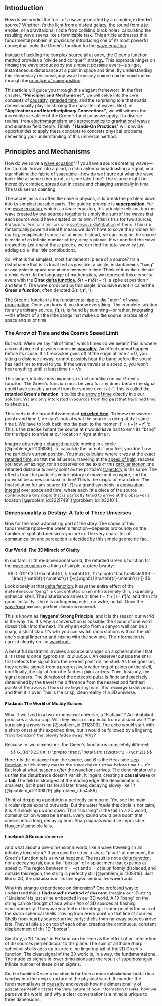 ## Introduction
How do we predict the form of a wave generated by a complex, extended source? Whether it's the light from a distant galaxy, the sound from a [jet engine](@article_id:198159), or a gravitational ripple from colliding [black holes](@article_id:158234), calculating the resulting wave seems like a formidable task. This article addresses this fundamental problem in physics by introducing one of its most powerful conceptual tools: the Green's function for the [wave equation](@article_id:139345).

Instead of tackling the complex source all at once, the Green's function method provides a "divide and conquer" strategy. This approach hinges on finding the wave produced by the simplest possible event—a single, instantaneous disturbance at a point in space and time. By understanding this elementary response, any wave from any source can be constructed through the [principle of superposition](@article_id:147588).

This article will guide you through this elegant framework. In the first chapter, **"Principles and Mechanisms"**, we will delve into the core concepts of [causality](@article_id:148003), [retarded time](@article_id:273539), and the surprising role that spatial dimensionality plays in shaping the character of waves. Next, in **"Applications and Interdisciplinary Connections"**, we will witness the incredible versatility of the Green's function as we apply it to diverse realms, from [electromagnetism](@article_id:150310) and [aeroacoustics](@article_id:266269) to [gravitational waves](@article_id:144339) and [quantum field theory](@article_id:137683). Finally, **"Hands-On Practices"** will provide opportunities to apply these concepts to concrete physical problems, cementing your understanding of this universal method.

## Principles and Mechanisms

How do we solve a [wave equation](@article_id:139345)? If you have a source creating waves—be it a rock thrown into a pond, a radio antenna broadcasting a signal, or a star shaking the fabric of [spacetime](@article_id:161512)—how do we figure out what the wave looks like at some other point, at some later time? The source might be incredibly complex, spread out in space and changing erratically in time. The task seems daunting.

The secret, as is so often the case in physics, is to break the problem down into its simplest possible parts. The guiding principle is **[superposition](@article_id:145421)**. For the [wave equation](@article_id:139345), which is a *linear* equation, this principle tells us that the wave created by two sources together is simply the sum of the waves that each source would have created on its own. If this is true for two sources, it's true for ten, or a million, or a [continuous distribution](@article_id:261204) of them. This is a fantastically powerful idea! It means we don't have to solve the problem for our big, complicated source all at once. Instead, we can imagine the source is made of an infinite number of tiny, simple pieces. If we can find the wave created by just *one* of these pieces, we can find the total wave by just adding up all the little contributions.

So, what is the simplest, most fundamental piece of a source? It’s a disturbance that is as localized as possible: a single, instantaneous "bang" at one point in space and at one moment in time. Think of it as the ultimate atomic event. In the language of mathematics, we represent this elemental event with the **Dirac [delta function](@article_id:272935)**, $\delta(\mathbf{r}-\mathbf{r}')\delta(t-t')$, a spike at position $\mathbf{r}'$ and time $t'$. The wave produced by this single, impulsive event is called the **Green's function**, often denoted $G(\mathbf{r}, t; \mathbf{r}', t')$.

The Green's function is the fundamental ripple, the "atom" of [wave propagation](@article_id:143569). Once you know it, you know everything. The complete solution for any arbitrary source, $f(\mathbf{r},t)$, is found by summing—or rather, integrating—the effects of all the little bangs that make up the source, across all of space and all of time.

### The Arrow of Time and the Cosmic Speed Limit

But wait. When we say "all of time," which times do we mean? This is where a crucial piece of physics comes in: **[causality](@article_id:148003)**. An effect cannot happen before its cause. If a firecracker goes off at the origin at time $t=0$, you, sitting a distance $r$ away, cannot possibly hear the bang before the sound has had time to travel to you. If the wave travels at a speed $c$, you won't hear anything until at least time $t=r/c$.

This simple, intuitive idea imposes a strict condition on our Green's function. The Green's function must be zero for any time $t$ before the signal could have possibly arrived from the source event at $t'$. This is called the **retarded Green's function**. It builds the [arrow of time](@article_id:143285) directly into our solution. We are only interested in sources from the past that have had time to affect us.

This leads to the beautiful concept of **[retarded time](@article_id:273539)**. To know the wave at point $\mathbf{r}$ and time $t$, we can't look at what the source is doing at that same time $t$. We have to look back into the past, to the moment $t' = t - |\mathbf{r}-\mathbf{r'}|/c$. This is the precise instant the source at $\mathbf{r}'$ would have had to emit its "bang" for the ripple to arrive at our location $\mathbf{r}$ right at time $t$.

Imagine observing a [charged particle](@article_id:159817) moving in a circle [@problem_id:1109886]. To calculate the potential you feel, you don't use the particle's current position. You must calculate where it *was* at the exact [retarded time](@article_id:273539), so that the influence, traveling at the [speed of light](@article_id:263996), reaches you now. Amazingly, for an observer on the axis of this [circular motion](@article_id:268641), the retarded distance to *every point* on the particle's [trajectory](@article_id:172968) is the same. The effects from the particle's entire history of movement conspire, and the potential becomes constant in time! This is the magic of retardation. The final solution for any source $f(\mathbf{r}',t')$ is a grand synthesis, a [convolution integral](@article_id:155371) over space and time, where each little piece of the source contributes a tiny ripple that is perfectly timed to arrive at the observer's location [@problem_id:2221749] [@problem_id:1032101].

### Dimensionality is Destiny: A Tale of Three Universes

Now for the most astonishing part of the story. The *shape* of this fundamental ripple—the Green's function—depends profoundly on the number of spatial dimensions you are in. The very character of communication and perception is decided by this simple geometric fact.

#### Our World: The 3D Miracle of Clarity

In our familiar three-dimensional world, the retarded Green's function for the [wave equation](@article_id:139345) is a thing of simple, austere beauty:
$$ G_{R}^{(3D)}(\mathbf{r}, t; \mathbf{r}', t') \propto \frac{\delta\left(t-t' - \frac{|\mathbf{r}-\mathbf{r}'|}{c}\right)}{|\mathbf{r}-\mathbf{r}'|} $$
Look closely at that [delta function](@article_id:272935). It says the entire effect of the instantaneous "bang" is concentrated on an infinitesimally thin, expanding spherical shell. The disturbance arrives at time $t = t' + |\mathbf{r}-\mathbf{r'}|/c$, and then it's gone. Instantly. There is no lingering echo, no wake, no tail. Once the [wavefront](@article_id:197462) passes, perfect silence is restored.

This is known as **Huygens' Strong Principle**, and it is the reason our world is the way it is. It's why a conversation is possible; the sound of one word doesn't blur into the next. It's why an echo from a canyon wall can be a sharp, distinct clap. It’s why you can switch radio stations without the old one's signal lingering and mixing with the new one. The information is carried cleanly on the [wavefront](@article_id:197462).

A beautiful illustration involves a source arranged on a spherical shell that all flashes at once [@problem_id:2108558]. An observer outside the shell first detects the signal from the nearest point on the shell. As time goes on, they receive signals from a progressively wider ring of points on the shell, until finally, the signal from the farthest point arrives. Then, instantly, the signal ceases. The duration of the detected pulse is finite and precisely determined by the travel time difference from the nearest and farthest points of the source. There is no lingering hum. The message is delivered, and then it is over. This is the crisp, clean reality of a 3D universe.

#### Flatland: The World of Muddy Echoes

What if we lived in a two-dimensional universe, a "Flatland"? An inhabitant produces a sharp clap. Will they hear a sharp echo from a distant wall? The surprising answer is no [@problem_id:2112303]. The echo would start with a sharp onset at the expected time, but it would be followed by a lingering "reverberation" that slowly fades away. Why?

Because in two dimensions, the Green's function is completely different:
$$ G_{R}^{(2D)}(r, t) \propto \frac{\Theta(t-r/c)}{\sqrt{t^2 - (r/c)^2}} $$
Here, $r$ is the distance from the source, and $\Theta$ is the Heaviside [step function](@article_id:158430), which simply means the wave doesn't arrive before time $t=r/c$. But look at what happens *after* the [wavefront](@article_id:197462) arrives. The denominator tells us that the disturbance doesn't vanish. It lingers, creating a **causal wake** or a **tail**. The field is strongest at the leading edge (the denominator is smallest), but it persists for all later times, decaying slowly like $1/t$ [@problem_id:1109829] [@problem_id:54586].

Think of dropping a pebble in a perfectly calm pond. You see the main circular ripple expand outwards. But the water *inside* that circle is not calm; it is still sloshing up and down. That "sloshing" is the tail. In a 2D world, communication would be a mess. Every sound would be a boom that smears into a long, decaying hum. Sharp signals would be impossible. Huygens' principle fails.

#### Lineland: A Boxcar Universe

And what about a one-dimensional world, like a wave traveling on an infinitely long string? If you give the string a sharp "pluck" at one point, the Green's function tells us what happens. The result is not a [delta function](@article_id:272935), nor a decaying tail, but a flat "boxcar" of displacement that expands at speed $c$. The region between $x=-ct$ and $x=ct$ is uniformly displaced, and outside this region, the string is perfectly still [@problem_id:1109819]. Just like in 2D, the disturbance fills the region behind the wavefronts.

Why this strange dependence on dimension? One profound way to understand this is **Hadamard's method of descent**. Imagine our 1D string ("Lineland") is just a line embedded in our 3D world. A 1D "bang" on the string can be thought of as a whole *line* of 3D sources all flashing simultaneously. The wave you feel on the string at some point is the sum of the sharp spherical shells arriving from every point on that line of sources. Shells from nearby sources arrive early; shells from far away sources arrive late. They all pile up on top of each other, creating the continuous, constant displacement of the 1D "boxcar".

Similarly, a 2D "bang" in Flatland can be seen as the effect of an infinite line of 3D sources perpendicular to the plane. The sum of all those sharp spherical shells adds up to create the lingering tail of the 2D Green's function. The clean signal of the 3D world is, in a way, the fundamental one. The muddled signals in lower dimensions are the result of superposing an infinite number of these clean signals.

So, the humble Green's function is far from a mere calculational tool. It is a window into the deep structure of the physical world. It encodes the fundamental laws of [causality](@article_id:148003) and reveals how the dimensionality of [spacetime](@article_id:161512) itself dictates the very nature of how information travels, how we perceive the world, and why a clear conversation is a miracle unique to three dimensions.

